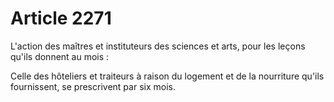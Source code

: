 # Article 2271

L'action des maîtres et instituteurs des sciences et arts, pour les leçons qu'ils donnent au mois :

Celle des hôteliers et traiteurs à raison du logement et de la nourriture qu'ils fournissent, se prescrivent par six mois.
